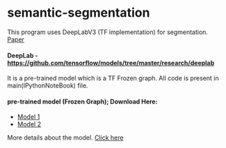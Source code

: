 # semantic-segmentation

This program uses DeepLabV3 (TF implementation) for segmentation. [Paper](https://arxiv.org/abs/1706.05587)
#### DeepLab - https://github.com/tensorflow/models/tree/master/research/deeplab
It is a pre-trained model which is a TF Frozen graph.
All code is present in main(IPythonNoteBook) file.
#### pre-trained model (Frozen Graph); Download Here:
- [Model 1](http://download.tensorflow.org/models/deeplabv3_mnv2_pascal_trainval_2018_01_29.tar.gz)
- [Model 2](http://download.tensorflow.org/models/deeplabv3_mnv2_pascal_trainval_2018_01_29.tar.gz)

 More details about the model. [Click here](https://github.com/tensorflow/models/blob/master/research/deeplab/g3doc/model_zoo.md)
